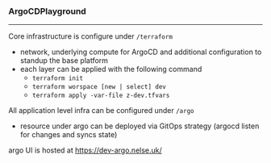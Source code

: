 ### ArgoCDPlayground

---

Core infrastructure is configure under `/terraform` 
- network, underlying compute for ArgoCD and additional configuration to standup the base platform
- each layer can be applied with the following command
  - `terraform init`
  - `terraform worspace [new | select] dev`
  - `terraform apply -var-file z-dev.tfvars` 

All application level infra can be configured under `/argo`
- resource under argo can be deployed via GitOps strategy (argocd listen for changes and syncs state)

argo UI is hosted at https://dev-argo.nelse.uk/
